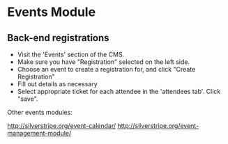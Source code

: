 Events Module
=============


## Back-end registrations

 * Visit the 'Events' section of the CMS.
 * Make sure you have "Registration" selected on the left side.
 * Choose an event to create a registration for, and click "Create Registration"
 * Fill out details as necessary
 * Select appropriate ticket for each attendee in the 'attendees tab'. Click "save".
 

Other events modules:

http://silverstripe.org/event-calendar/
http://silverstripe.org/event-management-module/
